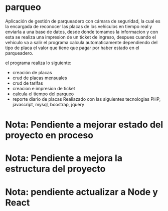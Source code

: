 # parqueo 
Aplicación de gestión de parqueadero con cámara de seguridad, la cual es la encargada de reconocer las placas de los vehiculos en tiempo real y enviarla a una base de datos, desde donde tomamos la informacion y con esta
se realiza una impresion de un ticket de ingreso, despues cuando el vehiculo va a salir el programa calcula automaticamente dependiendo del tipo de placa el valor que tiene que pagar
por haber estado en el parqueadero.

el programa realiza lo siguiente:
- creación de placas
- crud de placas mensuales
- crud de tarifas
- creacion e impresion de ticket 
- calcula el tiempo del parqueo
- reporte diario de placas 
Realiazado con las siguientes tecnologias PHP, javascript, mysql, boostrap, jquery 
# Nota: Pendiente a mejorar estado del proyecto en proceso 
# Nota: Pendiente a mejora la estructura del proyecto
# Nota: pendiente actualizar a Node y React
